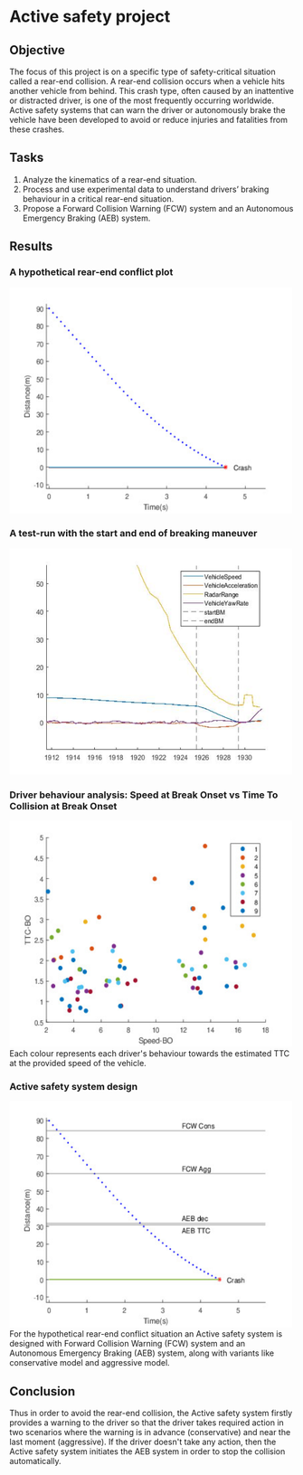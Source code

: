 # Active safety project

## Objective
The focus of this project is on a specific type of safety-critical situation called a rear-end collision. A rear-end collision occurs when a vehicle hits another vehicle from behind. This crash type, often caused by an inattentive or distracted driver, is one of the most frequently occurring worldwide. Active safety systems that can warn the driver or autonomously brake the vehicle have been developed to avoid or reduce injuries and fatalities from these crashes. 

## Tasks
1) Analyze the kinematics of a rear-end situation.
2) Process and use experimental data to understand drivers’ braking behaviour in a critical rear-end situation.
3) Propose a Forward Collision Warning (FCW) system and an Autonomous Emergency Braking (AEB) system.

## Results

### A hypothetical rear-end conflict plot
<img src="https://github.com/karthiknagarajansundar/active-safety-project/blob/main/Images/rear-end-conflict.jpeg" width="500" height="400">

### A test-run with the start and end of breaking maneuver
<img src="https://github.com/karthiknagarajansundar/active-safety-project/blob/main/Images/Test-run_with_BM.jpg" width="500" height="400">

### Driver behaviour analysis: Speed at Break Onset vs Time To Collision at Break Onset
<img src="https://github.com/karthiknagarajansundar/active-safety-project/blob/main/Images/speedvsTTC.jpeg" width="500" height="400">
Each colour represents each driver's behaviour towards the estimated TTC at the provided speed of the vehicle.

### Active safety system design
<img src="https://github.com/karthiknagarajansundar/active-safety-project/blob/main/Images/Visualization.jpeg" width="500" height="400">
For the hypothetical rear-end conflict situation an Active safety system is designed with Forward Collision Warning (FCW) system and an Autonomous Emergency Braking (AEB) system, along with variants like conservative model and aggressive model.

## Conclusion
Thus in order to avoid the rear-end collision, the Active safety system firstly provides a warning to the driver so that the driver takes required action in two scenarios where the warning is in advance (conservative) and near the last moment (aggressive). If the driver doesn't take any action, then the Active safety system initiates the AEB system in order to stop the collision automatically.
